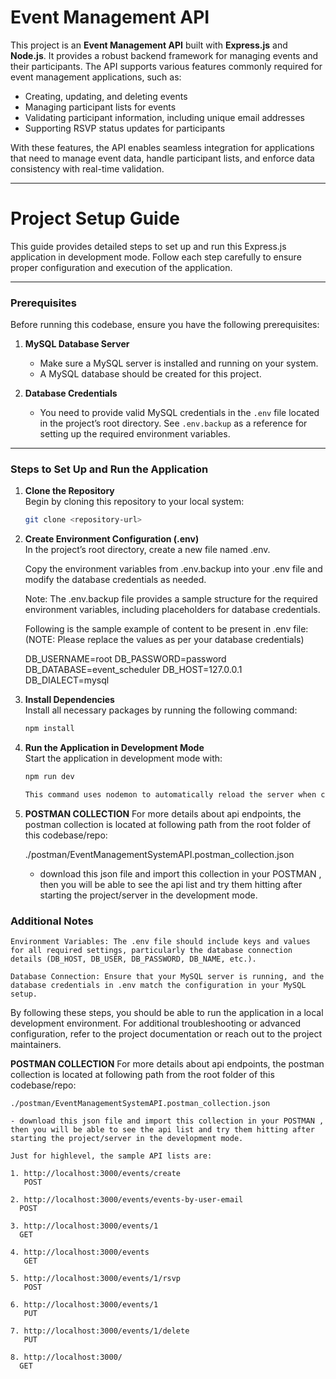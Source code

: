 # Event Management API

This project is an **Event Management API** built with **Express.js** and **Node.js**. It provides a robust backend framework for managing events and their participants. The API supports various features commonly required for event management applications, such as:

- Creating, updating, and deleting events
- Managing participant lists for events
- Validating participant information, including unique email addresses
- Supporting RSVP status updates for participants

With these features, the API enables seamless integration for applications that need to manage event data, handle participant lists, and enforce data consistency with real-time validation.

---

# Project Setup Guide

This guide provides detailed steps to set up and run this Express.js application in development mode. Follow each step carefully to ensure proper configuration and execution of the application.

---

### Prerequisites

Before running this codebase, ensure you have the following prerequisites:

1. **MySQL Database Server**

   - Make sure a MySQL server is installed and running on your system.
   - A MySQL database should be created for this project.

2. **Database Credentials**
   - You need to provide valid MySQL credentials in the `.env` file located in the project’s root directory. See `.env.backup` as a reference for setting up the required environment variables.

---

### Steps to Set Up and Run the Application

1. **Clone the Repository**  
   Begin by cloning this repository to your local system:

   ```bash
   git clone <repository-url>

   ```

2. **Create Environment Configuration (.env)**  
   In the project’s root directory, create a new file named .env.

   Copy the environment variables from .env.backup into your .env file and modify the database credentials as needed.

   Note: The .env.backup file provides a sample structure for the required environment variables, including placeholders for database credentials.

   Following is the sample example of content to be present in .env file:
   (NOTE: Please replace the values as per your database credentials)

   DB_USERNAME=root
   DB_PASSWORD=password
   DB_DATABASE=event_scheduler
   DB_HOST=127.0.0.1
   DB_DIALECT=mysql

3. **Install Dependencies**  
   Install all necessary packages by running the following command:

   ```bash
   npm install

   ```

4. **Run the Application in Development Mode**  
   Start the application in development mode with:

   ```bash
   npm run dev

   This command uses nodemon to automatically reload the server when changes are made.
   ```

5. **POSTMAN COLLECTION**
   For more details about api endpoints, the postman collection is located at following path from the root folder of this codebase/repo:

   ./postman/EventManagementSystemAPI.postman_collection.json

   - download this json file and import this collection in your POSTMAN , then you will be able to see the api list and try them hitting after starting the project/server in the development mode.

### Additional Notes

    Environment Variables: The .env file should include keys and values for all required settings, particularly the database connection details (DB_HOST, DB_USER, DB_PASSWORD, DB_NAME, etc.).

    Database Connection: Ensure that your MySQL server is running, and the database credentials in .env match the configuration in your MySQL setup.

By following these steps, you should be able to run the application in a local development environment. For additional troubleshooting or advanced configuration, refer to the project documentation or reach out to the project maintainers.

**POSTMAN COLLECTION**
For more details about api endpoints, the postman collection is located at following path from the root folder of this codebase/repo:

    ./postman/EventManagementSystemAPI.postman_collection.json

    - download this json file and import this collection in your POSTMAN , then you will be able to see the api list and try them hitting after starting the project/server in the development mode.

    Just for highlevel, the sample API lists are:

    1. http://localhost:3000/events/create
       POST

    2. http://localhost:3000/events/events-by-user-email
      POST

    3. http://localhost:3000/events/1
      GET

    4. http://localhost:3000/events
       GET

    5. http://localhost:3000/events/1/rsvp
       POST

    6. http://localhost:3000/events/1
       PUT

    7. http://localhost:3000/events/1/delete
       PUT

    8. http://localhost:3000/
      GET
